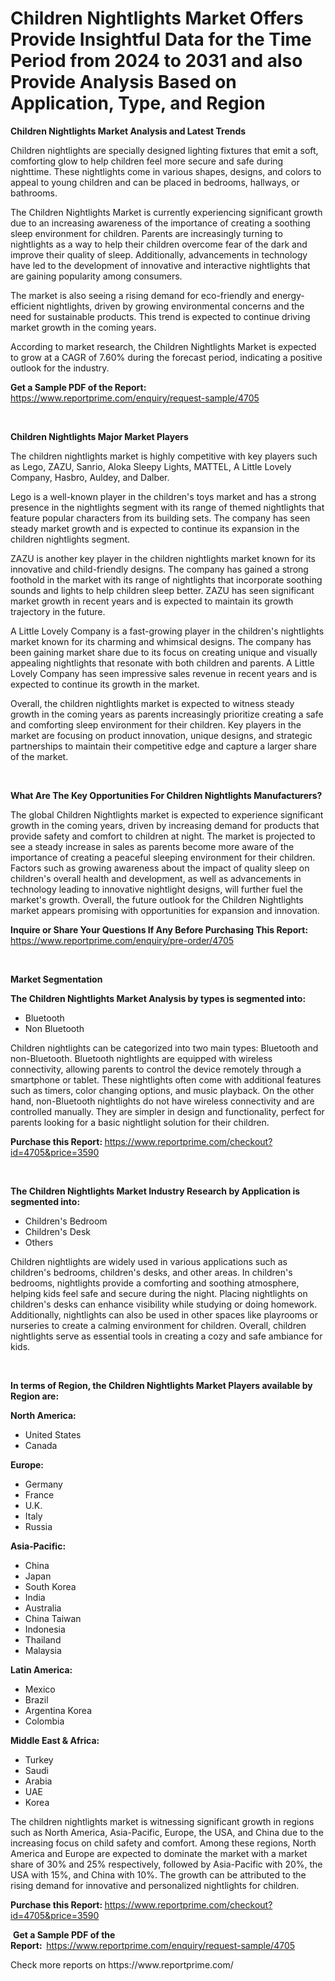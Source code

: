 <p><h1>Children Nightlights Market Offers Provide Insightful Data for the Time Period from 2024 to 2031 and also Provide Analysis Based on Application, Type, and Region</h1></p><p><strong>Children Nightlights Market Analysis and Latest Trends</strong></p>
<p><p>Children nightlights are specially designed lighting fixtures that emit a soft, comforting glow to help children feel more secure and safe during nighttime. These nightlights come in various shapes, designs, and colors to appeal to young children and can be placed in bedrooms, hallways, or bathrooms.</p><p>The Children Nightlights Market is currently experiencing significant growth due to an increasing awareness of the importance of creating a soothing sleep environment for children. Parents are increasingly turning to nightlights as a way to help their children overcome fear of the dark and improve their quality of sleep. Additionally, advancements in technology have led to the development of innovative and interactive nightlights that are gaining popularity among consumers.</p><p>The market is also seeing a rising demand for eco-friendly and energy-efficient nightlights, driven by growing environmental concerns and the need for sustainable products. This trend is expected to continue driving market growth in the coming years.</p><p>According to market research, the Children Nightlights Market is expected to grow at a CAGR of 7.60% during the forecast period, indicating a positive outlook for the industry.</p></p>
<p><strong>Get a Sample PDF of the Report:&nbsp;</strong> <a href="https://www.reportprime.com/enquiry/request-sample/4705">https://www.reportprime.com/enquiry/request-sample/4705</a></p>
<p>&nbsp;</p>
<p><strong>Children Nightlights Major Market Players</strong></p>
<p><p>The children nightlights market is highly competitive with key players such as Lego, ZAZU, Sanrio, Aloka Sleepy Lights, MATTEL, A Little Lovely Company, Hasbro, Auldey, and Dalber. </p><p>Lego is a well-known player in the children's toys market and has a strong presence in the nightlights segment with its range of themed nightlights that feature popular characters from its building sets. The company has seen steady market growth and is expected to continue its expansion in the children nightlights segment.</p><p>ZAZU is another key player in the children nightlights market known for its innovative and child-friendly designs. The company has gained a strong foothold in the market with its range of nightlights that incorporate soothing sounds and lights to help children sleep better. ZAZU has seen significant market growth in recent years and is expected to maintain its growth trajectory in the future.</p><p>A Little Lovely Company is a fast-growing player in the children's nightlights market known for its charming and whimsical designs. The company has been gaining market share due to its focus on creating unique and visually appealing nightlights that resonate with both children and parents. A Little Lovely Company has seen impressive sales revenue in recent years and is expected to continue its growth in the market.</p><p>Overall, the children nightlights market is expected to witness steady growth in the coming years as parents increasingly prioritize creating a safe and comforting sleep environment for their children. Key players in the market are focusing on product innovation, unique designs, and strategic partnerships to maintain their competitive edge and capture a larger share of the market.</p></p>
<p>&nbsp;</p>
<p><strong>What Are The Key Opportunities For Children Nightlights Manufacturers?</strong></p>
<p><p>The global Children Nightlights market is expected to experience significant growth in the coming years, driven by increasing demand for products that provide safety and comfort to children at night. The market is projected to see a steady increase in sales as parents become more aware of the importance of creating a peaceful sleeping environment for their children. Factors such as growing awareness about the impact of quality sleep on children's overall health and development, as well as advancements in technology leading to innovative nightlight designs, will further fuel the market's growth. Overall, the future outlook for the Children Nightlights market appears promising with opportunities for expansion and innovation.</p></p>
<p><strong>Inquire or Share Your Questions If Any Before Purchasing This Report:</strong> <a href="https://www.reportprime.com/enquiry/pre-order/4705">https://www.reportprime.com/enquiry/pre-order/4705</a></p>
<p>&nbsp;</p>
<p><strong>Market Segmentation</strong></p>
<p><strong>The Children Nightlights Market Analysis by types is segmented into:</strong></p>
<p><ul><li>Bluetooth</li><li>Non Bluetooth</li></ul></p>
<p><p>Children nightlights can be categorized into two main types: Bluetooth and non-Bluetooth. Bluetooth nightlights are equipped with wireless connectivity, allowing parents to control the device remotely through a smartphone or tablet. These nightlights often come with additional features such as timers, color changing options, and music playback. On the other hand, non-Bluetooth nightlights do not have wireless connectivity and are controlled manually. They are simpler in design and functionality, perfect for parents looking for a basic nightlight solution for their children.</p></p>
<p><strong>Purchase this Report:&nbsp;</strong><a href="https://www.reportprime.com/checkout?id=4705&price=3590">https://www.reportprime.com/checkout?id=4705&price=3590</a></p>
<p>&nbsp;</p>
<p><strong>The Children Nightlights Market Industry Research by Application is segmented into:</strong></p>
<p><ul><li>Children's Bedroom</li><li>Children's Desk</li><li>Others</li></ul></p>
<p><p>Children nightlights are widely used in various applications such as children's bedrooms, children's desks, and other areas. In children's bedrooms, nightlights provide a comforting and soothing atmosphere, helping kids feel safe and secure during the night. Placing nightlights on children's desks can enhance visibility while studying or doing homework. Additionally, nightlights can also be used in other spaces like playrooms or nurseries to create a calming environment for children. Overall, children nightlights serve as essential tools in creating a cozy and safe ambiance for kids.</p></p>
<p>&nbsp;</p>
<p><strong>In terms of Region, the Children Nightlights Market Players available by Region are:</strong></p>
<p>
    <p> <strong> North America: </strong>
        <ul>
            <li>United States</li>
            <li>Canada</li>
        </ul>
        </p> 
    <p> <strong> Europe: </strong>
        <ul>
            <li>Germany</li>
            <li>France</li>
            <li>U.K.</li>
            <li>Italy</li>
            <li>Russia</li>
        </ul>
        </p> 
    <p> <strong> Asia-Pacific: </strong>
        <ul>
            <li>China</li>
            <li>Japan</li>
            <li>South Korea</li>
            <li>India</li>
            <li>Australia</li>
            <li>China Taiwan</li>
            <li>Indonesia</li>
            <li>Thailand</li>
            <li>Malaysia</li>
        </ul>
        </p> 
    <p> <strong> Latin America: </strong>
        <ul>
            <li>Mexico</li>
            <li>Brazil</li>
            <li>Argentina Korea</li>
            <li>Colombia</li>
        </ul>
        </p> 
    <p> <strong> Middle East & Africa: </strong>
        <ul>
            <li>Turkey</li>
            <li>Saudi</li>
            <li>Arabia</li>
            <li>UAE</li>
            <li>Korea</li>
        </ul>
    </p>
    </p>
<p><p>The children nightlights market is witnessing significant growth in regions such as North America, Asia-Pacific, Europe, the USA, and China due to the increasing focus on child safety and comfort. Among these regions, North America and Europe are expected to dominate the market with a market share of 30% and 25% respectively, followed by Asia-Pacific with 20%, the USA with 15%, and China with 10%. The growth can be attributed to the rising demand for innovative and personalized nightlights for children.</p></p>
<p><strong>Purchase this Report: </strong><a href="https://www.reportprime.com/checkout?id=4705&price=3590">https://www.reportprime.com/checkout?id=4705&price=3590</a></p>
<p>&nbsp;<strong>Get a Sample PDF of the Report:&nbsp;&nbsp;</strong><a href="https://www.reportprime.com/enquiry/request-sample/4705">https://www.reportprime.com/enquiry/request-sample/4705</a></p>
<p><strong></strong></p>
<p>Check more reports on https://www.reportprime.com/</p>